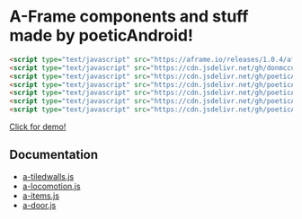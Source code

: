 # A-Frame components and stuff made by poeticAndroid!

```html
<script type="text/javascript" src="https://aframe.io/releases/1.0.4/aframe.min.js"></script>
<script type="text/javascript" src="https://cdn.jsdelivr.net/gh/donmccurdy/aframe-physics-system@v4.0.1/dist/aframe-physics-system.min.js"></script>
<script type="text/javascript" src="https://cdn.jsdelivr.net/gh/poeticAndroid/poetic-aframe@v0.6/components/utils.js"></script>
<script type="text/javascript" src="https://cdn.jsdelivr.net/gh/poeticAndroid/poetic-aframe@v0.6/components/a-tiledwalls.js"></script>
<script type="text/javascript" src="https://cdn.jsdelivr.net/gh/poeticAndroid/poetic-aframe@v0.6/components/a-locomotion.js"></script>
<script type="text/javascript" src="https://cdn.jsdelivr.net/gh/poeticAndroid/poetic-aframe@v0.6/components/a-items.js"></script>
<script type="text/javascript" src="https://cdn.jsdelivr.net/gh/poeticAndroid/poetic-aframe@v0.6/components/a-door.js"></script>
```

[Click for demo!](https://poetic-aframe.glitch.me/)

## Documentation

- [a-tiledwalls.js](https://github.com/poeticAndroid/poetic-aframe/blob/master/components/a-tiledwalls.md)
- [a-locomotion.js](https://github.com/poeticAndroid/poetic-aframe/blob/master/components/a-locomotion.md)
- [a-items.js](https://github.com/poeticAndroid/poetic-aframe/blob/master/components/a-items.md)
- [a-door.js](https://github.com/poeticAndroid/poetic-aframe/blob/master/components/a-door.md)
